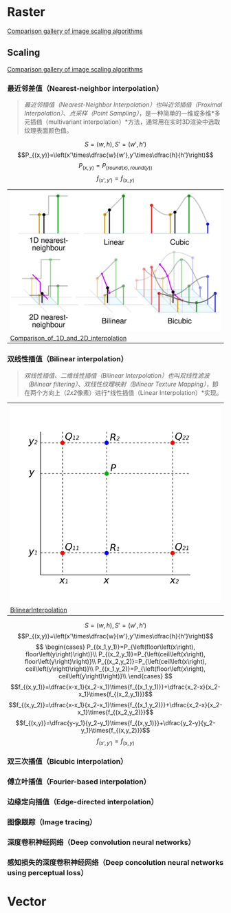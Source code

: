 
# Raster

[Comparison gallery of image scaling algorithms](https://en.wikipedia.org/wiki/Comparison_gallery_of_image_scaling_algorithms)

## Scaling

[Comparison gallery of image scaling algorithms](https://en.wikipedia.org/wiki/Comparison_gallery_of_image_scaling_algorithms)

### 最近邻差值（Nearest-neighbor interpolation）

> *最近邻插值（Nearest-Neighbor Interpolation）*也叫*近邻插值（Proximal Interpolation）*、*点采样（Point Sampling）*，是一种简单的一维或多维*多元插值（multivariant interpolation）*方法，通常用在实时3D渲染中选取纹理表面颜色值。

$$S=\left(w,h\right), S'=\left(w',h'\right)$$
$$P_{(x,y)}=\left(x'\times\dfrac{w}{w'},y'\times\dfrac{h}{h'}\right)$$
$$P_{(x,y)}=P_{\left(round\left(x\right), round\left(y\right)\right)}$$
$$f_{(x',y')}=f_{(x,y)}$$

||
|-|
|![Comparison_of_1D_and_2D_interpolation](Comparison_of_1D_and_2D_interpolation.svg)|
|[Comparison_of_1D_and_2D_interpolation](https://commons.wikimedia.org/wiki/File:Comparison_of_1D_and_2D_interpolation.svg#/media/File:Comparison_of_1D_and_2D_interpolation.svg)|

### 双线性插值（Bilinear interpolation）

> *双线性插值、二维线性插值（Bilinear Interpolation）*也叫*双线性滤波（Bilinear filtering）*、*双线性纹理映射（Bilinear Texture Mapping）*，即在两个方向上（*2x2*像素）进行*线性插值（Linear Interpolation）*实现。

|                                                                                                                                  |
| -------------------------------------------------------------------------------------------------------------------------------- |
| ![BilinearInterpolation](BilinearInterpolation.svg)                                                                              |
| [BilinearInterpolation](https://commons.wikimedia.org/wiki/File:BilinearInterpolation.svg#/media/File:BilinearInterpolation.svg) |

$$S=\left(w,h\right), S'=\left(w',h'\right)$$
$$P_{(x,y)}=\left(x'\times\dfrac{w}{w'},y'\times\dfrac{h}{h'}\right)$$
$$
\begin{cases}
P_{(x_1,y_1)}=P_{\left(floor\left(x\right), floor\left(y\right)\right)}\\
P_{(x_2,y_1)}=P_{\left(ceil\left(x\right), floor\left(y\right)\right)}\\
P_{(x_2,y_2)}=P_{\left(ceil\left(x\right), ceil\left(y\right)\right)}\\
P_{(x_1,y_2)}=P_{\left(floor\left(x\right), ceil\left(y\right)\right)}\\
\end{cases}
$$
$$f_{(x,y_1)}=\dfrac{x-x_1}{x_2-x_1}\times{f_{(x_1,y_1)}}+\dfrac{x_2-x}{x_2-x_1}\times{f_{(x_2,y_1)}}$$
$$f_{(x,y_2)}=\dfrac{x-x_1}{x_2-x_1}\times{f_{(x_1,y_2)}}+\dfrac{x_2-x}{x_2-x_1}\times{f_{(x_2,y_2)}}$$
$$f_{(x,y)}=\dfrac{y-y_1}{y_2-y_1}\times{f_{(x,y_1)}}+\dfrac{y_2-y}{y_2-y_1}\times{f_{(x,y_2)}}$$
$$f_{(x',y')}=f_{(x,y)}$$

### 双三次插值（Bicubic interpolation）

### 傅立叶插值（Fourier-based interpolation）

### 边缘定向插值（Edge-directed interpolation）

### 图像跟踪（Image tracing）

### 深度卷积神经网络（Deep convolution neural networks）

### 感知损失的深度卷积神经网络（Deep concolution neural networks using perceptual loss）

# Vector
